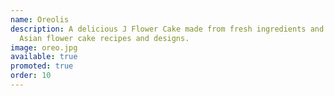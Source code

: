 ```yaml
---
name: Oreolis
description: A delicious J Flower Cake made from fresh ingredients and original
  Asian flower cake recipes and designs.
image: oreo.jpg
available: true
promoted: true
order: 10
---
```

